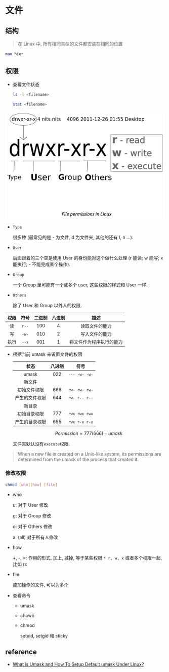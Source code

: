 # 文件

## 结构

> 在 Linux 中, 所有相同类型的文件都安装在相同的位置

```bash
man hier
```

## 权限

- 查看文件状态

  ```bash
  ls -l <filename>
  ```

  ```bash
  stat <filename>
  ```

![](assets/2022-09-17-23-59-59.png)

- `Type`

  很多种 (最常见的是 - 为文件, d 为文件夹, 其他的还有 l, n ...).

- `User`

  后面跟着的三个空是使用 User 的身份能对这个做什么处理 (r 能读; w 能写; x 能执行; - 不能完成某个操作).

- `Group`

  一个 Group 里可能有一个或多个 user, 这些权限的样式和 User 一样.

- `Others`

  除了 User 和 Group 以外人的权限.

| 权限 | 符号  | 二进制 | 八进制 |           描述           |
| :--: | :---: | :----: | :----: | :----------------------: |
|  读  | `r--` |  100   |   4    |      读取文件的能力      |
|  写  | `-w-` |  010   |   2    |      写入文件的能力      |
| 执行 | `--x` |  001   |   1    | 将文件作为程序执行的能力 |

- 根据当前 umask 来设置文件的权限

  |      状态      | 八进制 |     符号      |
  | :------------: | :----: | :-----------: |
  |     umask      |  022   | `--- -w- -w-` |
  |     新文件     |        |               |
  |  初始文件权限  |  666   | `rw- rw- rw-` |
  | 产生的文件权限 |  644   | `rw- r-- r--` |
  |     新目录     |        |               |
  |  初始目录权限  |  777   | `rwx rwx rwx` |
  | 产生的目录权限 |  655   | `rwx r-x r-x` |

  $$ Permission = 777(666) - umask $$

  文件夹默认没有`execute`权限.

> When a new file is created on a Unix-like system, its permissions are determined from the umask of the process that created it.

### 修改权限

```bash
chmod [who][how] [file]
```

- who

  u: 对于 User 修改

  g: 对于 Group 修改

  o: 对于 Others 修改

  a: (all) 对于所有人修改

- how

  +, -, =: 作用的形式, 加上, 减掉, 等于某些权限 `* r, w, x` 或者多个权限一起, 比如 rx

- file

  施加操作的文件, 可以为多个

- 查看命令

  - umask
  - chown
  - chmod

    setuid, setgid 和 sticky

## reference

- [What is Umask and How To Setup Default umask Under Linux?](https://www.cyberciti.biz/tips/understanding-linux-unix-umask-value-usage.html#:~:text=A%20umask%20of%20022%20allows,users%20in%20the%20same%20group.)
